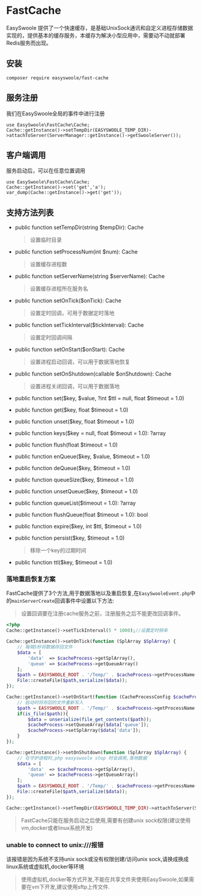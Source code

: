 # FastCache
EasySwoole 提供了一个快速缓存，是基础UnixSock通讯和自定义进程存储数据实现的，提供基本的缓存服务，本缓存为解决小型应用中，需要动不动就部署Redis服务而出现。

## 安装
```
composer require easyswoole/fast-cache
```
## 服务注册

我们在EasySwoole全局的事件中进行注册
```
use EasySwoole\FastCache\Cache;
Cache::getInstance()->setTempDir(EASYSWOOLE_TEMP_DIR)->attachToServer(ServerManager::getInstance()->getSwooleServer());
```

## 客户端调用
服务启动后，可以在任意位置调用
```
use EasySwoole\FastCache\Cache;
Cache::getInstance()->set('get','a');
var_dump(Cache::getInstance()->get('get'));
```

## 支持方法列表
- public function setTempDir(string $tempDir): Cache
    > 设置临时目录
    
- public function setProcessNum(int $num): Cache
    > 设置缓存进程数
    
- public function setServerName(string $serverName): Cache
    > 设置缓存进程所在服务名
    
- public function setOnTick($onTick): Cache
    > 设置定时回调，可用于数据定时落地
    
- public function setTickInterval($tickInterval): Cache
    > 设置定时回调间隔
    
- public function setOnStart($onStart): Cache
    > 设置进程启动回调，可以用于数据落地恢复
    
- public function setOnShutdown(callable $onShutdown): Cache
    > 设置进程关闭回调，可以用于数据落地
    
- public function set($key, $value, ?int $ttl = null, float $timeout = 1.0)
- public function get($key, float $timeout = 1.0)
- public function unset($key, float $timeout = 1.0)
- public function keys($key = null, float $timeout = 1.0): ?array
- public function flush(float $timeout = 1.0)
- public function enQueue($key, $value, $timeout = 1.0)
- public function deQueue($key, $timeout = 1.0)
- public function queueSize($key, $timeout = 1.0)
- public function unsetQueue($key, $timeout = 1.0)
- public function queueList($timeout = 1.0): ?array
- public function flushQueue(float $timeout = 1.0): bool
- public function expire($key, int $ttl, $timeout = 1.0)
- public function persist($key, $timeout = 1.0)
    > 移除一个key的过期时间
        
- public function ttl($key, $timeout = 1.0)




### 落地重启恢复方案
FastCache提供了3个方法,用于数据落地以及重启恢复,在`EasySwooleEvent.php`中的`mainServerCreate`回调事件中设置以下方法:

> 设置回调要在注册cache服务之前，注册服务之后不能更改回调事件。 

```php
<?php
Cache::getInstance()->setTickInterval(5 * 1000);//设置定时频率

Cache::getInstance()->setOnTick(function (SplArray $SplArray) {
    // 每隔5秒将数据存回文件
    $data = [
        'data'  => $cacheProcess->getSplArray(),
        'queue' => $cacheProcess->getQueueArray()
    ];
    $path = EASYSWOOLE_ROOT . '/Temp/' . $cacheProcess->getProcessName();
    File::createFile($path,serialize($data));
});

Cache::getInstance()->setOnStart(function (CacheProcessConfig $cacheProcess) {
    // 启动时将存回的文件重新写入
    $path = EASYSWOOLE_ROOT . '/Temp/' . $cacheProcess->getProcessName();
    if(is_file($path)){
        $data = unserialize(file_get_contents($path));
        $cacheProcess->setQueueArray($data['queue']);
        $cacheProcess->setSplArray($data['data']);
    }
});

Cache::getInstance()->setOnShutdown(function (SplArray $SplArray) {
    // 在守护进程时,php easyswoole stop 时会调用,落地数据
    $data = [
        'data'  => $cacheProcess->getSplArray(),
        'queue' => $cacheProcess->getQueueArray()
    ];
    $path = EASYSWOOLE_ROOT . '/Temp/' . $cacheProcess->getProcessName();
    File::createFile($path,serialize($data));
});

Cache::getInstance()->setTempDir(EASYSWOOLE_TEMP_DIR)->attachToServer(ServerManager::getInstance()->getSwooleServer());

```


> FastCache只能在服务启动之后使用,需要有创建unix sock权限(建议使用vm,docker或者linux系统开发)

### unable to connect to unix:///报错
该报错是因为系统不支持unix sock或没有权限创建/访问unix sock,请换成换成linux系统或虚拟机,docker等环境
> 使用虚拟机,docker等方式开发,不能在共享文件夹使用EasySwoole,如果需要在vm下开发,建议使用sftp上传文件.
